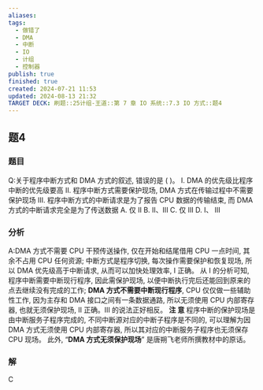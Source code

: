 ```yaml
---
aliases: 
tags:
  - 做错了
  - DMA
  - 中断
  - IO
  - 计组
  - 控制器
publish: true
finished: true
created: 2024-07-21 11:53
updated: 2024-08-13 21:32
TARGET DECK: 刷题::25计组-王道::第 7 章 IO 系统::7.3 IO 方式::题4
---
```


## 题4
### 题目
Q:关于程序中断方式和 DMA 方式的叙述, 错误的是 ( )。
I. DMA 的优先级比程序中断的优先级要高
II. 程序中断方式需要保护现场, DMA 方式在传输过程中不需要保护现场
III. 程序中断方式的中断请求是为了报告 CPU 数据的传输结束, 而 DMA 方式的中断请求完全是为了传送数据
A. 仅 II 
B. II、III 
C. 仅 III 
D. I、 III
### 分析
A:DMA 方式不需要 CPU 干预传送操作, 仅在开始和结尾借用 CPU 一点时间, 其余不占用 CPU 任何资源; 
中断方式是程序切换, 每次操作需要保护和恢复现场, 所以 DMA 优先级高于中断请求, 从而可以加快处理效率, I 正确。
从 I 的分析可知, 程序中断需要中断现行程序, 因此需保护现场, 以便中断执行完后还能回到原来的点去继续没有完成的工作; 
**DMA 方式不需要中断现行程序**, CPU 仅仅做一些辅助性工作, 因为主存和 DMA 接口之间有一条数据通路, 所以无须使用 CPU 内部寄存器, 也就无须保护现场, II 正确。III 的说法正好相反。
**注 意**
程序中断的保护现场是由中断服务子程序完成的, 不同中断源对应的中断子程序是不同的, 可以理解为因 DMA 方式无须使用 CPU 内部寄存器, 所以其对应的中断服务子程序也无须保存 CPU 现场。
此外, “**DMA 方式无须保护现场**” 是唐朔飞老师所撰教材中的原话。
### 解
C
<!--ID: 1723725340900-->
